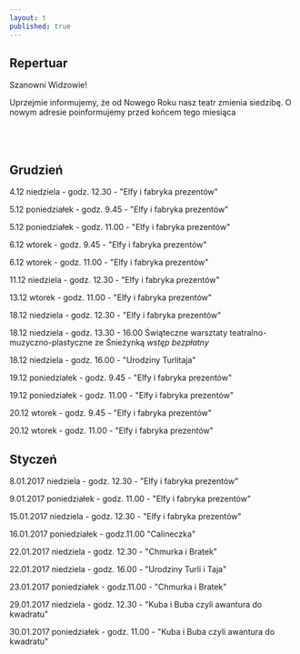 ```yaml
---
layout: t
published: true
---
```
















## Repertuar  


Szanowni Widzowie!

Uprzejmie informujemy, że od Nowego Roku nasz teatr zmienia siedzibę.
O nowym adresie poinformujemy przed końcem tego miesiąca
<br /><br /><br /><br /> 








## Grudzień

4.12 niedziela - godz. 12.30 - "Elfy i fabryka prezentów"

5.12 poniedziałek - godz. 9.45 - "Elfy i fabryka prezentów"

5.12 poniedziałek -  godz. 11.00 - "Elfy i fabryka prezentów"

6.12 wtorek - godz. 9.45 - "Elfy i fabryka prezentów"

6.12 wtorek - godz. 11.00 - "Elfy i fabryka prezentów"

11.12 niedziela - godz. 12.30 - "Elfy i fabryka prezentów"

13.12 wtorek - godz. 11.00 - "Elfy i fabryka prezentów"

18.12 niedziela - godz. 12.30 - "Elfy i fabryka prezentów"

18.12 niedziela - godz. 13.30 - 16.00 Świąteczne warsztaty teatralno-muzyczno-plastyczne ze Śnieżynką <i>wstęp bezpłatny</i>

18.12 niedziela - godz. 16.00 - "Urodziny Turlitaja"

19.12 poniedziałek - godz. 9.45 - "Elfy i fabryka prezentów"

19.12 poniedziałek - godz. 11.00 - "Elfy i fabryka prezentów"

20.12 wtorek - godz. 9.45 - "Elfy i fabryka prezentów"

20.12 wtorek - godz. 11.00 - "Elfy i fabryka prezentów"

## Styczeń

8.01.2017 niedziela - godz. 12.30 - "Elfy i fabryka prezentów"

9.01.2017 poniedziałek - godz. 11.00 - "Elfy i fabryka prezentów"

15.01.2017 niedziela - godz. 12.30 - "Elfy i fabryka prezentów"

16.01.2017 poniedziałek - godz.11.00 "Calineczka" 

22.01.2017 niedziela - godz. 12.30 - "Chmurka i Bratek"

22.01.2017 niedziela - godz. 16.00 - "Urodziny Turli i Taja"

23.01.2017 poniedziałek - godz.11.00 - "Chmurka i Bratek"

29.01.2017 niedziela - godz. 12.30 - "Kuba i Buba czyli awantura do kwadratu"

30.01.2017 poniedziałek - godz. 11.00 - "Kuba i Buba czyli awantura do kwadratu"
